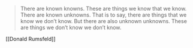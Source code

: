 > There are known knowns. These are things we know that we know.  
> There are known unknowns. That is to say, there are things that we know we don’t know.
> But there are also unknown unknowns. These are things we don’t know we don’t know.

[[Donald Rumsfeld]] 
